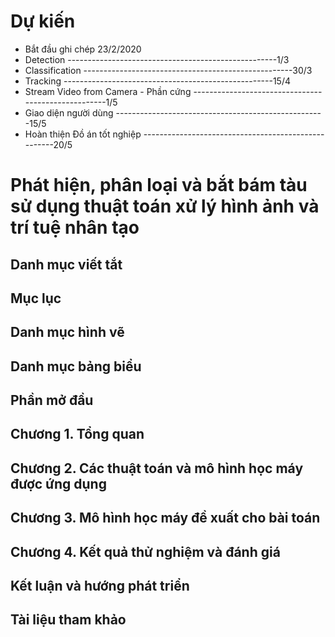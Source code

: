 # Dự kiến
* Bắt đầu ghi chép 23/2/2020
* Detection ----------------------------------------------------1/3
* Classification ----------------------------------------------------30/3
* Tracking ----------------------------------------------------15/4
* Stream Video from Camera - Phần cứng ----------------------------------------------------1/5
* Giao diện người dùng ----------------------------------------------------15/5
* Hoàn thiện Đồ án tốt nghiệp ----------------------------------------------------20/5
# Phát hiện, phân loại và bắt bám tàu sử dụng thuật toán xử lý hình ảnh và trí tuệ nhân tạo
## Danh mục viết tắt
## Mục lục
## Danh mục hình vẽ
## Danh mục bảng biểu
## Phần mở đầu
## Chương 1. Tổng quan 
## Chương 2. Các thuật toán và mô hình học máy được ứng dụng
## Chương 3. Mô hình học máy đề xuất cho bài toán 
## Chương 4. Kết quả thử nghiệm và đánh giá
## Kết luận và hướng phát triển
## Tài liệu tham khảo
